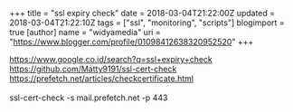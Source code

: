 +++
title = "ssl expiry check"
date = 2018-03-04T21:22:00Z
updated = 2018-03-04T21:22:10Z
tags = ["ssl", "monitoring", "scripts"]
blogimport = true 
[author]
	name = "widyamedia"
	uri = "https://www.blogger.com/profile/01098412638320952520"
+++

https://www.google.co.id/search?q=ssl+expiry+check<br />https://github.com/Matty9191/ssl-cert-check<br />https://prefetch.net/articles/checkcertificate.html<br /><br />ssl-cert-check -s mail.prefetch.net -p 443<br /><br />
